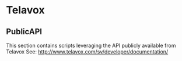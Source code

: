 # Telavox

## PublicAPI
This section contains scripts leveraging the API publicly available from Telavox
See: http://www.telavox.com/sv/developer/documentation/
